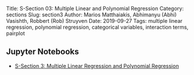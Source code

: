 Title: S-Section 03: Multiple Linear and Polynomial  Regression
Category: sections
Slug: section3
Author: Marios Matthaiakis, Abhimanyu (Abhi) Vasishth, Robbert (Rob) Struyven
Date: 2019-09-27
Tags:  multiple linear regression, polynomial regression, categorical variables, interaction terms, pairplot

## Jupyter Notebooks

- [S-Section 3: Multiple Linear Regression and Polynomial Regression ]({filename}notebook/cs109a_section_3.ipynb)

